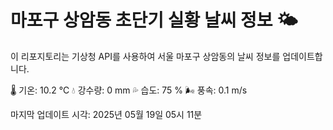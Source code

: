 
# 마포구 상암동 초단기 실황 날씨 정보 🌤️

이 리포지토리는 기상청 API를 사용하여 서울 마포구 상암동의 날씨 정보를 업데이트합니다. 

🌡️ 기온: 10.2 ℃
💧 강수량: 0 mm
💦 습도: 75 %
🌬️ 풍속: 0.1 m/s

마지막 업데이트 시각: 2025년 05월 19일 05시 11분    
